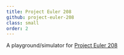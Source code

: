 ```yaml
---
title: Project Euler 208
github: project-euler-208
class: small
order: 2
---
```


A playground/simulator for [Project Euler 208](https://projecteuler.net/problem=208)
